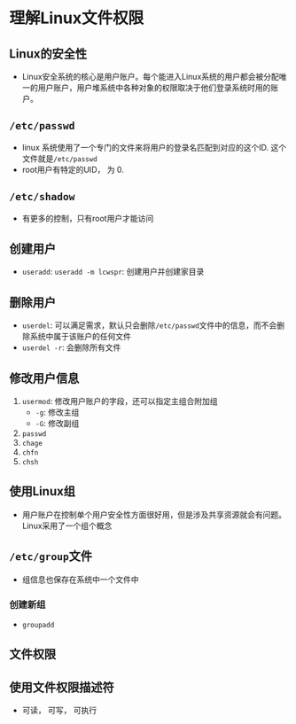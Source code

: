 # 理解Linux文件权限

## Linux的安全性

* Linux安全系统的核心是用户账户。每个能进入Linux系统的用户都会被分配唯一的用户账户，用户堆系统中各种对象的权限取决于他们登录系统时用的账户。

## `/etc/passwd`

* linux 系统使用了一个专门的文件来将用户的登录名匹配到对应的这个ID. 这个文件就是`/etc/passwd`
* root用户有特定的UID， 为 0.

## `/etc/shadow`

*  有更多的控制，只有root用户才能访问

## 创建用户

* `useradd`: `useradd -m lcwspr`: 创建用户并创建家目录

## 删除用户

* `userdel`: 可以满足需求，默认只会删除`/etc/passwd`文件中的信息，而不会删除系统中属于该账户的任何文件
* `userdel -r`: 会删除所有文件

## 修改用户信息

1. `usermod`: 修改用户账户的字段，还可以指定主组合附加组
   * `-g`: 修改主组
   * `-G`: 修改副组
2. `passwd`
3. `chage`
4. `chfn`
5. `chsh`

## 使用Linux组

* 用户账户在控制单个用户安全性方面很好用，但是涉及共享资源就会有问题。Linux采用了一个组个概念

## `/etc/group`文件

* 组信息也保存在系统中一个文件中

### 创建新组

* `groupadd`

## 文件权限

## 使用文件权限描述符

* 可读， 可写， 可执行